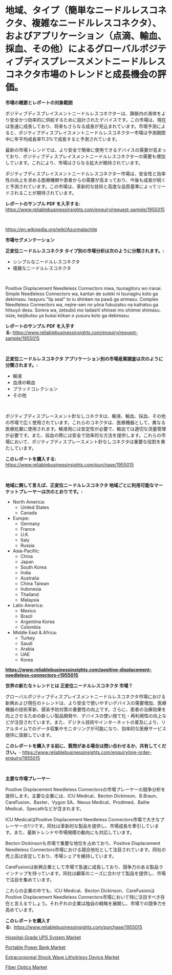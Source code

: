 <p><h1>地域、タイプ（簡単なニードルレスコネクタ、複雑なニードルレスコネクタ）、およびアプリケーション（点滴、輸血、採血、その他）によるグローバルポジティブディスプレースメントニードルレスコネクタ市場のトレンドと成長機会の評価。</h1></p><p><strong>市場の概要とレポートの対象範囲</strong></p>
<p><p>ポジティブディスプレイスメントニードルレスコネクターは、静脈内の液体をより安全かつ効率的に供給するために設計されたデバイスです。この市場は、現在は急速に成長しており、将来もさらなる成長が見込まれています。市場予測によると、ポジティブディスプレイスメントニードルレスコネクター市場は予測期間中に年平均成長率11.3%で成長すると予測されています。</p><p>最新の市場トレンドでは、より安全で簡単に使用できるデバイスの需要が高まっており、ポジティブディスプレイスメントニードルレスコネクターの需要も増加しています。これにより、市場はさらなる拡大が期待されています。</p><p>ポジティブディスプレイスメントニードルレスコネクター市場は、安全性と効率性の向上を求める医療機関や患者からの需要が高まっており、今後も成長が続くと予測されています。この市場は、革新的な技術と高度な品質基準によってリードされることが期待されています。</p></p>
<p><strong>レポートのサンプル PDF を入手する:</strong> <a href="https://www.reliablebusinessinsights.com/enquiry/request-sample/1955015">https://www.reliablebusinessinsights.com/enquiry/request-sample/1955015</a></p>
<p>&nbsp;</p>
<p><a href="https://en.wikipedia.org/wiki/Azurmalachite">https://en.wikipedia.org/wiki/Azurmalachite</a></p>
<p><strong>市場セグメンテーション</strong></p>
<p><strong>正変位ニードルレスコネクタ タイプ別の市場分析は次のように分類されます。:</strong></p>
<p><ul><li>シンプルなニードルレスコネクタ</li><li>複雑なニードルレスコネクタ</li></ul></p>
<p>&nbsp;</p>
<p><p>Positive Displacement Needleless Connectors niwa, tsunagitoru wo iranai. Simple Needleless Connectors wa, kantan de suteki ni tsunagiru koto ga dekimasu. Iwayuru "lip seal" to iu shinken na pawā ga arimasu. Complex Needleless Connectors wa, nejire-sen no yōna fukuzatsu na kaihatsu ga hitsuyō desu. Sorera wa, zetsubō mo tadashī shinsei mo shōmei shimasu. isize, keijibutsu ya bukai kōkan o yusuru koto ga dekimasu.</p></p>
<p><strong>レポートのサンプル PDF を入手する:</strong>&nbsp;<a href="https://www.reliablebusinessinsights.com/enquiry/request-sample/1955015">https://www.reliablebusinessinsights.com/enquiry/request-sample/1955015</a></p>
<p>&nbsp;</p>
<p><strong> 正変位ニードルレスコネクタ アプリケーション別の市場産業調査は次のように分類されます。:</strong></p>
<p><ul><li>輸液</li><li>血液の輸血</li><li>ブラッドコレクション</li><li>その他</li></ul></p>
<p>&nbsp;</p>
<p><p>ポジティブディスプレースメント針なしコネクタは、輸液、輸血、採血、その他の市場で広く使用されています。これらのコネクタは、医療機器として、異なる医療処置に使用されます。輸液用には安定性が必要で、輸血では適切な流量管理が必要です。また、採血の際には安全で効率的な方法を提供します。これらの市場において、ポジティブディスプレースメント針なしコネクタは重要な役割を果たしています。</p></p>
<p><strong>このレポートを購入する:</strong>&nbsp; <a href="https://www.reliablebusinessinsights.com/purchase/1955015">https://www.reliablebusinessinsights.com/purchase/1955015</a></p>
<p>&nbsp;</p>
<p><strong>地域に関して言えば、正変位ニードルレスコネクタ 地域ごとに利用可能なマーケットプレーヤーは次のとおりです。:</strong></p>
<p><ul>
    <li>
        North America:
        <ul>
            <li>United States</li>
            <li>Canada</li>
        </ul>
    </li>
    <li>
        Europe:
        <ul>
            <li>Germany</li>
            <li>France</li>
            <li>U.K.</li>
            <li>Italy</li>
            <li>Russia</li>
        </ul>
    </li>
    <li>
        Asia-Pacific:
        <ul>
            <li>China</li>
            <li>Japan</li>
            <li>South Korea</li>
            <li>India</li>
            <li>Australia</li>
            <li>China Taiwan</li>
            <li>Indonesia</li>
            <li>Thailand</li>
            <li>Malaysia</li>
        </ul>
    </li>
    <li>
        Latin America:
        <ul>
            <li>Mexico</li>
            <li>Brazil</li>
            <li>Argentina Korea</li>
            <li>Colombia</li>
        </ul>
    </li>
    <li>
        Middle East & Africa:
        <ul>
            <li>Turkey</li>
            <li>Saudi</li>
            <li>Arabia</li>
            <li>UAE</li>
            <li>Korea</li>
        </ul>
    </li>
    </ul></p>
<p><strong><a href="https://www.reliablebusinessinsights.com/positive-displacement-needleless-connectors-r1955015">https://www.reliablebusinessinsights.com/positive-displacement-needleless-connectors-r1955015</a></strong>&nbsp;</p>
<p><strong>世界の新たなトレンドとは 正変位ニードルレスコネクタ 市場？</strong></p>
<p><p>グローバルポジティブディスプレイスメントニードルレスコネクタ市場における新興および現在のトレンドは、より安全で使いやすいデバイスの需要増加、医療機器の技術革新、感染予防対策の重要性の向上です。さらに、患者の治療効果を向上させるための新しい製品開発や、デバイスの使い捨て化・再利用性の向上などが注目されています。また、デジタル技術やインターネットの普及により、リアルタイムでのデータ収集やモニタリングが可能になり、効率的な医療サービス提供に貢献しています。</p></p>
<p><strong>このレポートを購入する前に、質問がある場合は問い合わせるか、共有してください。</strong>- <a href="https://www.reliablebusinessinsights.com/enquiry/pre-order-enquiry/1955015">https://www.reliablebusinessinsights.com/enquiry/pre-order-enquiry/1955015</a></p>
<p>&nbsp;</p>
<p><strong>主要な市場プレーヤー</strong></p>
<p><p>Positive Displacement Needleless Connectorsの市場プレーヤーの競争分析を提供します。主要な企業には、ICU Medical、Becton Dickinson、B.Braun、CareFusion、Baxter、Vygon SA、Nexus Medical、Prodimed、Baihe Medical、Specathなどが含まれます。</p><p>ICU MedicalはPositive Displacement Needleless Connectors市場で大きなプレーヤーの1つです。同社は革新的な製品を提供し、市場成長を牽引しています。また、最新トレンドや市場規模の動向にも対応しています。</p><p>Becton Dickinsonも市場で重要な地位を占めており、Positive Displacement Needleless Connectors市場における競合他社として注目されています。同社の売上高は安定しており、市場シェアを維持しています。</p><p>CareFusionは新興企業として市場で急速に成長しており、競争力のある製品ラインナップを持っています。同社は顧客のニーズに合わせて製品を提供し、市場で注目を集めています。</p><p>これらの企業の中でも、ICU Medical、Becton Dickinson、CareFusionはPositive Displacement Needleless Connectors市場において特に注目すべき存在と言えるでしょう。それぞれの企業は独自の戦略を展開し、市場での競争力を高めています。</p></p>
<p><strong>このレポートを購入する:</strong>&nbsp;&nbsp;<a href="https://www.reliablebusinessinsights.com/purchase/1955015">https://www.reliablebusinessinsights.com/purchase/1955015</a></p>
<p><p><a href="https://issuu.com/reportprime-2/docs/hospital-grade-ups-system-market-size-2030.pptx">Hospital-Grade UPS System Market</a></p><p><a href="https://github.com/JameTravis/Market-Research-Report-List-6/blob/main/portable-power-bank-market.md">Portable Power Bank Market</a></p><p><a href="https://issuu.com/reportprime-2/docs/extracorporeal-shock-wave-lithotripsy-device-marke">Extracorporeal Shock Wave Lithotripsy Device Market</a></p><p><a href="https://github.com/vimar16th/Market-Research-Report-List-5/blob/main/fiber-optics-market.md">Fiber Optics Market</a></p></p>